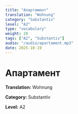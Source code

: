 ```yaml
---
title: "Апартамент"
translation: "Wohnung"
category: "Substantiv"
level: "A2"
type: "vocabulary"
weight: 20
tags: ["A2", "Substantiv"]
audio: "/audio/apartament.mp3"
date: 2025-10-19
---
```


# Апартамент

**Translation:** Wohnung

**Category:** Substantiv

**Level:** A2

